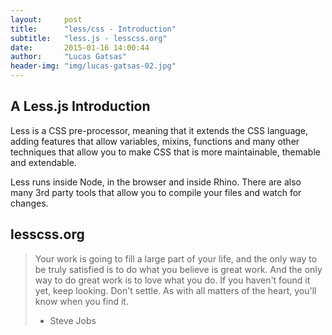 ```yaml
---
layout:     post
title:      "less/css - Introduction"
subtitle:   "less.js - lesscss.org"
date:       2015-01-16 14:00:44
author:     "Lucas Gatsas"
header-img: "img/lucas-gatsas-02.jpg"
---
```

<h2 class="section-heading">A Less.js Introduction</h2>

Less is a CSS pre-processor, meaning that it extends the CSS language, adding features that allow variables, mixins, functions and many other techniques that allow you to make CSS that is more maintainable, themable and extendable.

Less runs inside Node, in the browser and inside Rhino. There are also many 3rd party tools that allow you to compile your files and watch for changes.


<!--

<a href="#">
    <img src="{{ site.baseurl }}/img/static.squarespace.jpg" alt="Post Sample Image">
</a>
-->


<!--
<a href="#">
    <img src="{{ site.baseurl }}/img/gitlist.io.png" alt="Post Sample Image">
</a> -->

<h2 class="section-heading">lesscss.org</h2>








<blockquote>Your work is going to fill a large part of your life, and the only way to be truly satisfied is to do what you believe is great work. And the only way to do great work is to love what you do. If you haven't found it yet, keep looking. Don't settle. As with all matters of the heart, you'll know when you find it.

- Steve Jobs

</blockquote>


<!-- 
<a href="#">
    <img src="{{ site.baseurl }}/img/jekyllthemewhite.png" alt="Post Sample Image">
</a> 



 -->



